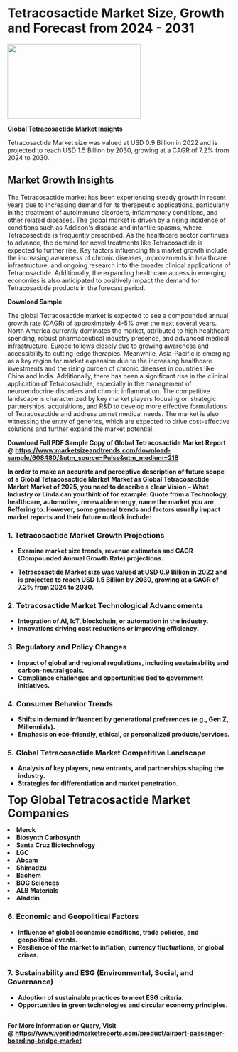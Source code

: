 <H1>Tetracosactide Market Size, Growth and Forecast from 2024 - 2031</H1><img class="aligncenter size-medium wp-image-584254" src="https://thirdeyenews.in/wp-content/uploads/2024/09/Global-Market-Research-300x168.jpeg" alt="" width="300" height="168" /><p><strong>Global&nbsp;<a href="https://www.marketsizeandtrends.com/download-sample/608480/&amp;utm_source=Pulse&amp;utm_medium=218">Tetracosactide Market</a> Insights</strong></p><p>Tetracosactide Market size was valued at USD 0.9 Billion in 2022 and is projected to reach USD 1.5 Billion by 2030, growing at a CAGR of 7.2% from 2024 to 2030.</p><p><h2>Market Growth Insights</h2> <p>The Tetracosactide market has been experiencing steady growth in recent years due to increasing demand for its therapeutic applications, particularly in the treatment of autoimmune disorders, inflammatory conditions, and other related diseases. The global market is driven by a rising incidence of conditions such as Addison's disease and infantile spasms, where Tetracosactide is frequently prescribed. As the healthcare sector continues to advance, the demand for novel treatments like Tetracosactide is expected to further rise. Key factors influencing this market growth include the increasing awareness of chronic diseases, improvements in healthcare infrastructure, and ongoing research into the broader clinical applications of Tetracosactide. Additionally, the expanding healthcare access in emerging economies is also anticipated to positively impact the demand for Tetracosactide products in the forecast period.</p> <p><strong>Download Sample</strong></p> <p>The global Tetracosactide market is expected to see a compounded annual growth rate (CAGR) of approximately 4-5% over the next several years. North America currently dominates the market, attributed to high healthcare spending, robust pharmaceutical industry presence, and advanced medical infrastructure. Europe follows closely due to growing awareness and accessibility to cutting-edge therapies. Meanwhile, Asia-Pacific is emerging as a key region for market expansion due to the increasing healthcare investments and the rising burden of chronic diseases in countries like China and India. Additionally, there has been a significant rise in the clinical application of Tetracosactide, especially in the management of neuroendocrine disorders and chronic inflammation. The competitive landscape is characterized by key market players focusing on strategic partnerships, acquisitions, and R&D to develop more effective formulations of Tetracosactide and address unmet medical needs. The market is also witnessing the entry of generics, which are expected to drive cost-effective solutions and further expand the market potential.</p> <p><strong></p><p><span class=""><strong>Download Full PDF Sample Copy of Global Tetracosactide Market Report</strong> @ <a href="https://www.marketsizeandtrends.com/download-sample/608480/&amp;utm_source=Pulse&amp;utm_medium=218" target="_blank">https://www.marketsizeandtrends.com/download-sample/608480/&amp;utm_source=Pulse&amp;utm_medium=218</a></span></p><p>In order to make an accurate and perceptive description of future scope of a Global&nbsp;Tetracosactide Market Market as Global&nbsp;Tetracosactide Market Market of 2025, you need to describe a clear Vision &ndash; What Industry or Linda can you think of for example: Quote from a Technology, healthcare, automotive, renewable energy, name the market you are Reffering to. However, some general trends and factors usually impact market reports and their future outlook include:</p><h3>1.&nbsp;<strong>Tetracosactide Market Growth Projections</strong></h3><ul><li>Examine market size trends, revenue estimates and CAGR (Compounded Annual Growth Rate) projections.</li><li><p>Tetracosactide Market size was valued at USD 0.9 Billion in 2022 and is projected to reach USD 1.5 Billion by 2030, growing at a CAGR of 7.2% from 2024 to 2030.</p></li></ul><h3>2.&nbsp;<strong>Tetracosactide Market Technological Advancements</strong></h3><ul><li>Integration of AI, IoT, blockchain, or automation in the industry.</li><li>Innovations driving cost reductions or improving efficiency.</li></ul><h3>3.&nbsp;<strong>Regulatory and Policy Changes</strong></h3><ul><li>Impact of global and regional regulations, including sustainability and carbon-neutral goals.</li><li>Compliance challenges and opportunities tied to government initiatives.</li></ul><h3>4.&nbsp;<strong>Consumer Behavior Trends</strong></h3><ul><li>Shifts in demand influenced by generational preferences (e.g., Gen Z, Millennials).</li><li>Emphasis on eco-friendly, ethical, or personalized products/services.</li></ul><h3>5.&nbsp;<strong>Global Tetracosactide Market Competitive Landscape</strong></h3><ul><li>Analysis of key players, new entrants, and partnerships shaping the industry.</li><li>Strategies for differentiation and market penetration.</li></ul><p data-pm-slice="1 1 []"><span style="color: inherit; font-family: inherit; font-size: 25px;">Top Global Tetracosactide Market Companies</span></p><div class="" data-test-id=""><p><li>Merck</li><li> Biosynth Carbosynth</li><li> Santa Cruz Biotechnology</li><li> LGC</li><li> Abcam</li><li> Shimadzu</li><li> Bachem</li><li> BOC Sciences</li><li> ALB Materials</li><li> Aladdin</li></p></div><h3>6.&nbsp;<strong>Economic and Geopolitical Factors</strong></h3><ul><li>Influence of global economic conditions, trade policies, and geopolitical events.</li><li>Resilience of the market to inflation, currency fluctuations, or global crises.</li></ul><h3>7.&nbsp;<strong>Sustainability and ESG (Environmental, Social, and Governance)</strong></h3><ul><li>Adoption of sustainable practices to meet ESG criteria.</li><li>Opportunities in green technologies and circular economy principles.</li></ul><h2><strong style="font-size: 14px;">For More Information or Query, Visit @&nbsp;</strong><a style="background-color: #ffffff; font-size: 14px;" href="https://www.marketsizeandtrends.com/report/tetracosactide-market/" target="_blank">https://www.verifiedmarketreports.com/product/airport-passenger-boarding-bridge-market</a></h2>
